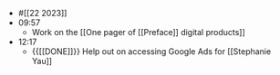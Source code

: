 - #[[22 2023]]
- 09:57
    - Work on the [[One pager of [[Preface]] digital products]]
- 12:17
    - {{[[DONE]]}}  Help out on accessing Google Ads for [[Stephanie Yau]]
